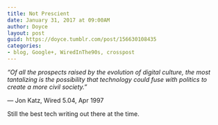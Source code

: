 ```yaml
---
title: Not Prescient
date: January 31, 2017 at 09:00AM
author: Doyce
layout: post
guid: https://doyce.tumblr.com/post/156630108435
categories:
- blog, Google+, WiredInThe90s, crosspost
--- 
```


<p><i>&ldquo;Of all the prospects raised by the evolution of digital culture, the most tantalizing is the possibility that technology could fuse with politics to create a more civil society.&rdquo;</i></p>
<p>    — Jon Katz, Wired 5.04, Apr 1997</p>
<p>Still the best tech writing out there at the time.</p> 
